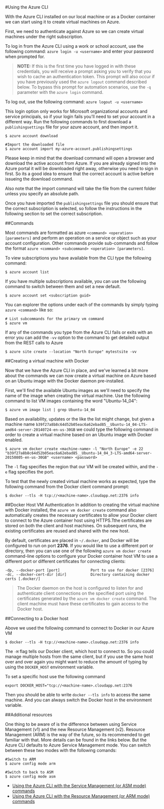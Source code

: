 #Using the Azure CLI

With the Azure CLI installed on our local machine or as a Docker container we can start using it to create virtual machines on Azure.

First, we need to authenticate against Azure so we can create virtual machines under the right subscription.

To log in from the Azure CLI using a work or school account, use the following command:
`azure login -u <username>` and enter your password when prompted for.

>**NOTE:** If this is the first time you have logged in with these credentials, you will receive a 
prompt asking you to verify that you wish to cache an authentication token. 
This prompt will also occur if you have previously used the `azure logout` command described below. 
To bypass this prompt for automation scenarios, use the `-q` parameter with the `azure login` command.

To log out, use the following command: `azure logout -u <username>`

This login option only works for Microsoft organizational accounts and service principals, so if your login fails you'll need to set your account in a different way.
Run the following commands to first download a `publishingsettings` file for your azure account, and then import it.
```
$ azure account download

#Import the downloaded file
$ azure account import my-azure-account.publishingsettings
```
Please keep in mind that the download command will open a browser and download the active account from Azure. If you are already signed into the Azure portal it will be downloaded right away, otherwise you need to sign in first.
So its a good idea to ensure that the correct account is active before issueing the download command.

Also note that the import command will take the file from the current folder unless you specify an absolute path.

Once you have imported the `publishingsettings` file you should ensure that the correct subscription is selected, so follow the instructions in the following section to set the correct subscription.

##Commands

Most commands are formatted as azure `<command> <operation> [parameters]` and perform an operation on a service or object such 
as your account configuration. Other commands provide sub-commands and follow the format 
`azure <command> <subcommand> <operation> [parameters]`.

To view subscriptions you have available from the CLI type the following command:
```
$ azure account list
```

If you have multiple subscriptions available, you can use the following command to switch between them and set a new default.
```
$ azure account set <subscription guid>
```

You can explorer the options under each of the commands by simply typing `azure <command>` like so:
```
# List subcommands for the primary vm command
$ azure vm
```
If any of the commands you type from the Azure CLI fails or exits with an error you can add the `-vv` option to the command to get detailed output from the REST calls to Azure
```
$ azure site create --location "North Europe" mytestsite -vv
```

##Creating a virtual machine with Docker

Now that we have the Azure CLI in place, and we've learned a bit more about the commands we can now create a virtual machine on Azure
based on an Ubuntu image with the Docker daemon pre-installed.

First, we'll find the available Ubuntu images as we'll need to specify the name of the image when creating the virtual machine.
Use the following command to list VM images containing the word "Ubuntu-14_04":
```
$ azure vm image list | grep Ubuntu-14_04
```
Based on availability, updates or the like the list might change, but given a machine name `b39f27a8b8c64d52b05eac6a62ebad85__Ubuntu-14_04-LTS-amd64-server-20140724-en-us-30GB`
we could type the following command in order to create a virtual machine based on an Ubuntu image with Docker enabled.
```
$ azure vm docker create <machine-name> -l "North Europe" -e 22 "b39f27a8b8c64d52b05eac6a62ebad85__Ubuntu-14_04_3-LTS-amd64-server-20150805-en-us-30GB" <username> <password>
```
The `-l` flag specifies the region that our VM will be created within, and the `-e` flag specifies the port.

To test that the newly created virtual machine works as expected, type the following command from the Docker client command prompt:
```
$ docker --tls -H tcp://<machine-name>.cloudapp.net:2376 info
```

##Docker Host VM Authentication
In addition to creating the virtual machine with Docker installed, the `azure vm docker create` command also automatically creates 
the necessary certificates to allow your Docker client to connect to the Azure container host using HTTPS.Tthe certificates are stored 
on both the client and host machines. On subsequent runs, the existing certificates are reused and shared with the new host.

By default, certificates are placed in `~/.docker`, and Docker will be configured to run on port **2376**. If you would like to use a 
different port or directory, then you can use one of the following `azure vm docker create` command-line options to configure your 
Docker container host VM to use a different port or different certificates for connecting clients:
```
-dp, --docker-port [port]              Port to use for docker [2376]
-dc, --docker-cert-dir [dir]           Directory containing docker certs [.docker/]
```

>The Docker daemon on the host is configured to listen for and authenticate client connections on the specified port using 
the certificates generated by the `azure vm docker create` command. The client machine must have these certificates to gain 
access to the Docker host.

##Connecting to a Docker host

Above we used the following command to connect to Docker in our Azure VM
```
$ docker --tls -H tcp://<machine-name>.cloudapp.net:2376 info
```
The `-H` flag tells our Docker client, which host to connect to. So you could manage multiple hosts from the same client, but if you use the same host over and over again you might want to reduce the amount of typing by using the `DOCKER_HOST` environment variable.

To set a specific host use the following command
```
export DOCKER_HOST="tcp://<machine-name>.cloudapp.net:2376
```
Then you should be able to write `docker --tls info` to access the same machine. And you can always switch the Docker host in the environment variable.

##Additional resources

One thing to be aware of is the difference between using Service Management (v1) and the new Resource Management (v2).
Resource Management (ARM) is the way of the future, so its recommended to get familiar with that. More details can be found in the links below.
But the Azure CLI defaults to Azure Service Management mode. You can switch between these two modes with the following comands:

```
#Switch to ARM
$ azure config mode arm

#Switch to back to ASM
$ azure config mode asm
```

* [Using the Azure CLI with the Service Management (or ASM mode) commands](https://azure.microsoft.com/en-us/documentation/articles/virtual-machines-command-line-tools/)
* [Using the Azure CLI with the Resource Management (or ARM mode) commands](https://azure.microsoft.com/en-us/documentation/articles/xplat-cli-azure-resource-manager/)